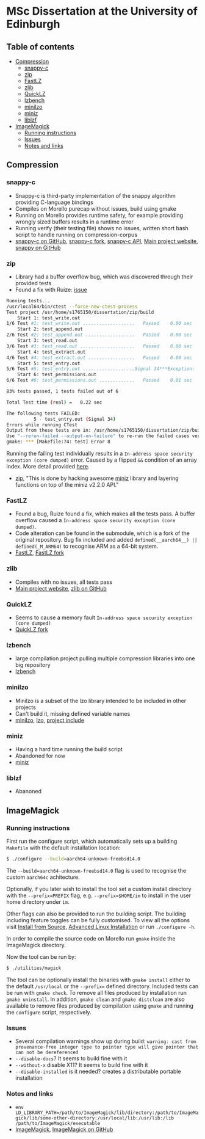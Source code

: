 # MSc Dissertation at the University of Edinburgh <!-- omit in toc -->

## Table of contents <!-- omit in toc -->

- [Compression](#compression)
  - [snappy-c](#snappy-c)
  - [zip](#zip)
  - [FastLZ](#fastlz)
  - [zlib](#zlib)
  - [QuickLZ](#quicklz)
  - [lzbench](#lzbench)
  - [minilzo](#minilzo)
  - [miniz](#miniz)
  - [liblzf](#liblzf)
- [ImageMagick](#imagemagick)
  - [Running instructions](#running-instructions)
  - [Issues](#issues)
  - [Notes and links](#notes-and-links)

## Compression

### snappy-c

- Snappy-c is third-party implementation of the snappy algorithm providing C-language bindings
- Compiles on Morello purecap without issues, build using gmake
- Running on Morello provides runtime safety, for example providing wrongly sized buffers results in a runtime error
- Running verify (their testing file) shows no issues, written short bash script to handle running on compression-corpus
- [snappy-c on GitHub](https://github.com/andikleen/snappy-c), [snappy-c fork](https://github.com/ka5p3rr/snappy-c), [snappy-c API](http://halobates.de/snappy.html), [Main project website](https://github.com/google/snappy), [snappy on GitHub](https://github.com/google/snappy)

### zip

- Library had a buffer overflow bug, which was discovered through their provided tests
- Found a fix with Ruize: [issue](https://github.com/kuba--/zip/issues/270)

```bash
Running tests...
/usr/local64/bin/ctest --force-new-ctest-process 
Test project /usr/home/s1765150/dissertation/zip/build
    Start 1: test_write.out
1/6 Test #1: test_write.out ...................   Passed    0.00 sec
    Start 2: test_append.out
2/6 Test #2: test_append.out ..................   Passed    0.00 sec
    Start 3: test_read.out
3/6 Test #3: test_read.out ....................   Passed    0.00 sec
    Start 4: test_extract.out
4/6 Test #4: test_extract.out .................   Passed    0.00 sec
    Start 5: test_entry.out
5/6 Test #5: test_entry.out ...................Signal 34***Exception:   0.20 sec
    Start 6: test_permissions.out
6/6 Test #6: test_permissions.out .............   Passed    0.01 sec

83% tests passed, 1 tests failed out of 6

Total Test time (real) =   0.22 sec

The following tests FAILED:
          5 - test_entry.out (Signal 34)
Errors while running CTest
Output from these tests are in: /usr/home/s1765150/dissertation/zip/build/Testing/Temporary/LastTest.log
Use "--rerun-failed --output-on-failure" to re-run the failed cases verbosely.
gmake: *** [Makefile:74: test] Error 8
```

Running the failing test individually results in a `In-address space security exception (core dumped)` error. Caused by a flipped `&&` condition of an array index. More detail provided [here](https://github.com/kuba--/zip/issues/270).

- [zip](https://github.com/kuba--/zip), "This is done by hacking awesome [miniz](https://github.com/richgel999/miniz) library and layering functions on top of the miniz v2.2.0 API."

### FastLZ

- Found a bug, Ruize found a fix, which makes all the tests pass. A buffer overflow caused a `In-address space security exception (core dumped)`.
- Code alteration can be found in the submodule, which is a fork of the original repository. Bug fix included and added `defined(__aarch64__) || defined(_M_ARM64)` to recognise ARM as a 64-bit system.
- [FastLZ](https://github.com/ariya/FastLZ), [FastLZ fork](https://github.com/ka5p3rr/FastLZ)

### zlib

- Compiles with no issues, all tests pass
- [Main project website](http://zlib.net/), [zlib on GitHub](https://github.com/madler/zlib)

### QuickLZ

- Seems to cause a memory fault `In-address space security exception (core dumped)`
- [QuickLZ fork](https://github.com/ka5p3rr/QuickLZ)

### lzbench

- large compilation project pulling multiple compression libraries into one big repository
- [lzbench](https://github.com/inikep/lzbench)

### minilzo

- Minilzo is a subset of the lzo library intended to be included in other projects
- Can't build it, missing defined variable names
- [minilzo](https://github.com/yuhaoth/minilzo), [lzo](http://www.oberhumer.com/opensource/lzo/), [project include](https://www.gnu.org/software/grub/manual/grub-dev/html_node/minilzo.html)

### miniz

- Having a hard time running the build script
- Abandoned for now
- [miniz](https://github.com/richgel999/miniz)

### liblzf

- Abanoned

## ImageMagick

### Running instructions

First run the configure script, which automatically sets up a building `Makefile` with the default installation location:

```bash
$ ./configure --build=aarch64-unknown-freebsd14.0
```

The `--build=aarch64-unknown-freebsd14.0` flag is used to recognise the custom `aarch64c` achitecture.

Optionally, if you later wish to install the tool set a custom install directory with the `--prefix=PREFIX` flag, e.g. `--prefix=$HOME/im` to install in the user home directory under `im`.

Other flags can also be provided to run the building script. The building including feature toggles can be fully customised. To view all the options visit [Install from Source](https://imagemagick.org/script/install-source.php), [Advanced Linux Installation](https://imagemagick.org/script/advanced-linux-installation.php) or run `./configure -h`.

In order to compile the source code on Morello run `gmake` inside the ImageMagick directory.

Now the tool can be run by:

```bash
$ ./utilities/magick
```

The tool can be optionally install the binaries with `gmake install` either to the default `/usr/local` or the `--prefix=` defined directory. Included tests can be run with `gmake check`. To remove all files produced by installation run `gmake uninstall`. In addition, `gmake clean` and `gmake distclean` are also available to remove files produced by compilation using `gmake` and running the `configure` script, respectively.

### Issues

- Several compilation warnings show up during build: `warning: cast from provenance-free integer type to pointer type will give pointer that can not be dereferenced`
- `--disable-docs`? It seems to build fine with it
- `--without-x` disable X11? It seems to build fine with it
- `--disable-installed` is it needed? creates a distributable portable installation

### Notes and links

- `env LD_LIBRARY_PATH=/path/to/ImageMagick/lib/directory:/path/to/ImageMagick/lib/some-other-directory:/usr/local/lib:/usr/lib:/lib /path/to/ImageMagick/executable`
- [ImageMagick](https://imagemagick.org/), [ImageMagick on GitHub](https://github.com/ImageMagick/ImageMagick)
